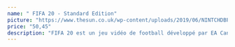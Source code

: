 ```yaml
---
name: " FIFA 20 - Standard Edition"
picture: "https://www.thesun.co.uk/wp-content/uploads/2019/06/NINTCHDBPICT000508759379.jpg?strip=all&w=771" 
price: "50,45"
description: "FIFA 20 est un jeu vidéo de football développé par EA Canada et EA Roumanie et édité par EA Sports."
---
```

